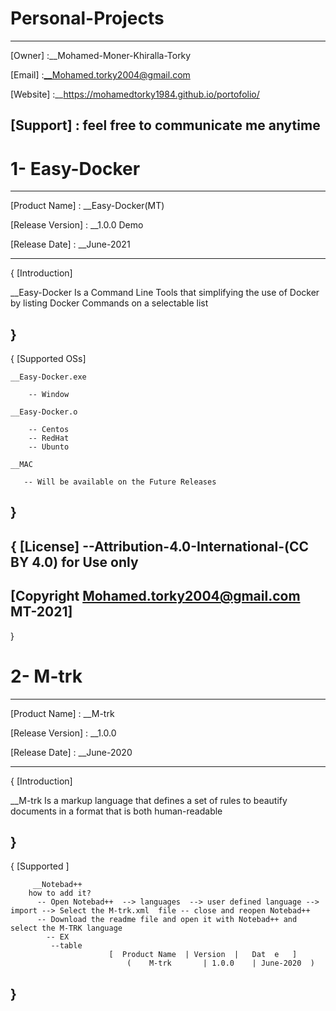 # Personal-Projects

---------------------------------------------------------
[Owner]	            :__Mohamed-Moner-Khiralla-Torky

[Email]             :__Mohamed.torky2004@gmail.com

[Website]           :__https://mohamedtorky1984.github.io/portofolio/

[Support]           : feel free to communicate me anytime 
---------------------------------------------------------

# 1- Easy-Docker
---------------------------------------------------------

[Product Name]	    : __Easy-Docker(MT) 

[Release Version]   : __1.0.0 Demo

[Release Date]	    : __June-2021



---------------------------------------------------------
{
    [Introduction]

__Easy-Docker 
   Is a  Command Line Tools that simplifying the use of Docker
   by listing Docker Commands on a selectable list 

} 
---------------------------------------------------------
{
    [Supported OSs]

	__Easy-Docker.exe
	
		-- Window  
		
    __Easy-Docker.o 	
	
		-- Centos
		-- RedHat
		-- Ubunto
		
	__MAC

       -- Will be available on the Future Releases 

}
---------------------------------------------------------
{
    [License]
           --Attribution-4.0-International-(CC BY 4.0) for Use only 
---------------------------------------------------------
[Copyright  Mohamed.torky2004@gmail.com  MT-2021]
---------------------------------------------------------
}

# 2- M-trk
---------------------------------------------------------

[Product Name]	    : __M-trk

[Release Version]   : __1.0.0

[Release Date]	    : __June-2020

---------------------------------------------------------
{
    [Introduction]

__M-trk 
   Is a markup language that defines a set of rules 
   to beautify documents in a format that is both human-readable 

} 
---------------------------------------------------------
{
    [Supported ]

	     __Notebad++
        how to add it?
          -- Open Notebad++  --> languages  --> user defined language --> import --> Select the M-trk.xml  file -- close and reopen Notebad++
          -- Download the readme file and open it with Notebad++ and select the M-TRK language
	        -- EX 
             --table
	                      [  Product Name  | Version  |   Dat  e   ]
                              (    M-trk       | 1.0.0    | June-2020  )
  
}
---------------------------------------------------------
